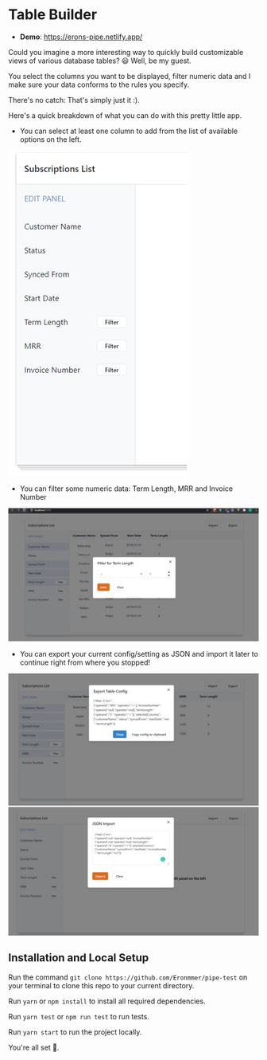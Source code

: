 # Table Builder

- **Demo**: https://erons-pipe.netlify.app/

Could you imagine a more interesting way to quickly build customizable views of various database tables? 😃 Well, be my guest.

You select the columns you want to be displayed, filter numeric data and I make sure your data conforms to the rules you specify.

There's no catch: That's simply just it :).

Here's a quick breakdown of what you can do with this pretty little app.

- You can select at least one column to add from the list of available options on the left.

![Columns](/public/columns.jpg)

- You can filter some numeric data: Term Length, MRR and Invoice Number

![Filter](/public/2.jfif)

- You can export your current config/setting as JSON and import it later to continue right from where you stopped!

![Export](/public/export.jpg)
![Import](/public/import.jpg)

## Installation and Local Setup

Run the command `git clone https://github.com/Eronmmer/pipe-test` on your terminal to clone this repo to your current directory.

Run `yarn` or `npm install` to install all required dependencies.

Run `yarn test` or `npm run test` to run tests.

Run `yarn start` to run the project locally.

You're all set 🚀.

